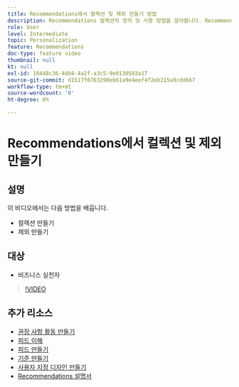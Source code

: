 ```yaml
---
title: Recommendations에서 컬렉션 및 제외 만들기 방법
description: Recommendations 컬렉션의 정의 및 사용 방법을 알아봅니다. Recommendations 제외이 무엇인지 및 사용 방법을 알아봅니다.
role: User
level: Intermediate
topic: Personalization
feature: Recommendations
doc-type: feature video
thumbnail: null
kt: null
exl-id: 10448c36-44b8-4a2f-a3c5-9e0130593a17
source-git-commit: d1517f0763290eb61a9e4eef4f2eb215a9cdd667
workflow-type: tm+mt
source-wordcount: '0'
ht-degree: 0%

---
```


# Recommendations에서 컬렉션 및 제외 만들기

## 설명

이 비디오에서는 다음 방법을 배웁니다.

* 컬렉션 만들기
* 제외 만들기

## 대상

* 비즈니스 실천자

>[!VIDEO](https://video.tv.adobe.com/v/27689?quality=12)

## 추가 리소스

* [권장 사항 활동 만들기](create-a-recommendations-activity.md)
* [피드 이해](understanding-feeds.md)
* [피드 만들기](create-a-feed.md)
* [기준 만들기](create-criteria.md)
* [사용자 지정 디자인 만들기](create-custom-designs.md)
* [Recommendations 설명서](https://experienceleague.adobe.com/docs/target/using/recommendations/recommendations.html?lang=en)
